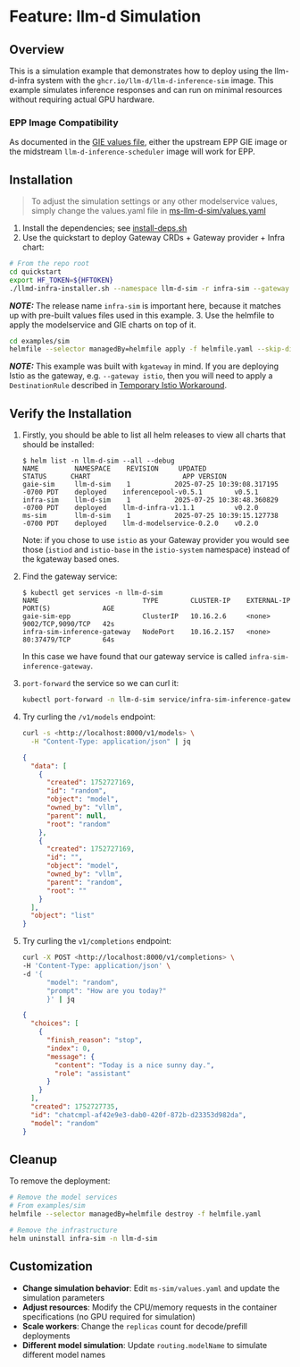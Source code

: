 # Feature: llm-d Simulation

## Overview

This is a simulation example that demonstrates how to deploy using the llm-d-infra system with the `ghcr.io/llm-d/llm-d-inference-sim` image. This example simulates inference responses and can run on minimal resources without requiring actual GPU hardware.

### EPP Image Compatibility

As documented in the [GIE values file](./gaie-sim/values.yaml#L4-L13), either the upstream EPP GIE image or the midstream `llm-d-inference-scheduler` image will work for EPP.

## Installation

> To adjust the simulation settings or any other modelservice values, simply change the values.yaml file in [ms-llm-d-sim/values.yaml](ms-llm-d-sim/values.yaml)

1. Install the dependencies; see [install-deps.sh](../../install-deps.sh)
2. Use the quickstart to deploy Gateway CRDs + Gateway provider + Infra chart:

```bash
# From the repo root
cd quickstart
export HF_TOKEN=${HFTOKEN}
./llmd-infra-installer.sh --namespace llm-d-sim -r infra-sim --gateway kgateway
```

**_NOTE:_** The release name `infra-sim` is important here, because it matches up with pre-built values files used in this example.
3. Use the helmfile to apply the modelservice and GIE charts on top of it.

```bash
cd examples/sim
helmfile --selector managedBy=helmfile apply -f helmfile.yaml --skip-diff-on-install
```

**_NOTE:_** This example was built with `kgateway` in mind. If you are deploying Istio as the gateway, e.g. `--gateway istio`, then you will need to apply a `DestinationRule` described in [Temporary Istio Workaround](../../istio-workaround.md).

## Verify the Installation

1. Firstly, you should be able to list all helm releases to view all charts that should be installed:

   ```console
   $ helm list -n llm-d-sim --all --debug
   NAME         NAMESPACE    REVISION     UPDATED                                 STATUS      CHART                       APP VERSION
   gaie-sim     llm-d-sim    1           2025-07-25 10:39:08.317195 -0700 PDT    deployed    inferencepool-v0.5.1        v0.5.1
   infra-sim    llm-d-sim    1           2025-07-25 10:38:48.360829 -0700 PDT    deployed    llm-d-infra-v1.1.1          v0.2.0
   ms-sim       llm-d-sim    1           2025-07-25 10:39:15.127738  -0700 PDT    deployed    llm-d-modelservice-0.2.0    v0.2.0
   ```

   Note: if you chose to use `istio` as your Gateway provider you would  see those (`istiod` and `istio-base` in the `istio-system` namespace)  instead of the kgateway based ones.

1. Find the gateway service:

   ```console
   $ kubectl get services -n llm-d-sim
   NAME                          TYPE        CLUSTER-IP    EXTERNAL-IP   PORT(S)             AGE
   gaie-sim-epp                  ClusterIP   10.16.2.6     <none>        9002/TCP,9090/TCP   42s
   infra-sim-inference-gateway   NodePort    10.16.2.157   <none>        80:37479/TCP        64s
   ```

   In this case we have found that our gateway service is called `infra-sim-inference-gateway`.

1. `port-forward` the service so we can curl it:

   ```bash
   kubectl port-forward -n llm-d-sim service/infra-sim-inference-gateway 8000:80
   ```

1. Try curling the `/v1/models` endpoint:

   ```bash
   curl -s <http://localhost:8000/v1/models> \
     -H "Content-Type: application/json" | jq
   ```

   ```json
   {
     "data": [
       {
         "created": 1752727169,
         "id": "random",
         "object": "model",
         "owned_by": "vllm",
         "parent": null,
         "root": "random"
       },
       {
         "created": 1752727169,
         "id": "",
         "object": "model",
         "owned_by": "vllm",
         "parent": "random",
         "root": ""
       }
     ],
     "object": "list"
   }
   ```

1. Try curling the `v1/completions` endpoint:

   ```bash
   curl -X POST <http://localhost:8000/v1/completions> \
   -H 'Content-Type: application/json' \
   -d '{
         "model": "random",
         "prompt": "How are you today?"
         }' | jq
   ```

   ```json
   {
     "choices": [
       {
         "finish_reason": "stop",
         "index": 0,
         "message": {
           "content": "Today is a nice sunny day.",
           "role": "assistant"
         }
       }
     ],
     "created": 1752727735,
     "id": "chatcmpl-af42e9e3-dab0-420f-872b-d23353d982da",
     "model": "random"
   }
   ```

## Cleanup

To remove the deployment:

```bash
# Remove the model services
# From examples/sim
helmfile --selector managedBy=helmfile destroy -f helmfile.yaml

# Remove the infrastructure
helm uninstall infra-sim -n llm-d-sim
```

## Customization

- **Change simulation behavior**: Edit `ms-sim/values.yaml` and update the simulation parameters
- **Adjust resources**: Modify the CPU/memory requests in the container specifications (no GPU required for simulation)
- **Scale workers**: Change the `replicas` count for decode/prefill deployments
- **Different model simulation**: Update `routing.modelName` to simulate different model names
